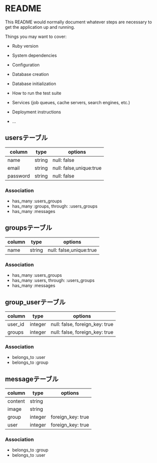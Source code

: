 # README

This README would normally document whatever steps are necessary to get the
application up and running.

Things you may want to cover:

* Ruby version

* System dependencies

* Configuration

* Database creation

* Database initialization

* How to run the test suite

* Services (job queues, cache servers, search engines, etc.)

* Deployment instructions

* ...

## usersテーブル
|column|type|options|
|------|----|-------|
|name|string|null: false|
|email|string|null: false,unique:true|
|password|string|null: false|

### Association
- has_many :users_groups
- has_many :groups, through: :users_groups
- has_many :messages

## groupsテーブル
|column|type|options|
|------|----|-------|
|name|string|null: false,unique:true|

### Association
- has_many :users_groups
- has_many :users, through: :users_groups
- has_many :messages

## group_userテーブル
|column|type|options|
|------|----|-------|
|user_id|integer|null: false, foreign_key: true|
|groups|integer|null: false, foreign_key: true|

### Association
- belongs_to :user
- belongs_to :group


## messageテーブル
|column|type|options|
|------|----|-------|
|content|string|
|image|string|
|group|integer|foreign_key: true|
|user|integer|foreign_key: true|

### Association
- belongs_to :group
- belongs_to :user